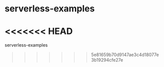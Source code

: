 # serverless-examples
<<<<<<< HEAD
=======
serverless-examples
>>>>>>> 5e81659b70d9147ae3c4d18077e3b19294cfe27e
